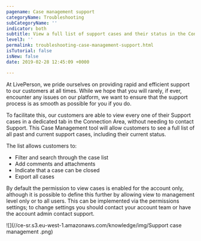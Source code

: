```yaml
---
pagename: Case management support
categoryName: Troubleshooting
subCategoryName: ''
indicator: both
subtitle: View a full list of support cases and their status in the Connection Area
level3: ''
permalink: troubleshooting-case-management-support.html
isTutorial: false
isNew: false
date: 2019-02-28 12:45:09 +0000

---
```

At LivePerson, we pride ourselves on providing rapid and efficient support to our customers at all times. While we hope that you will rarely, if ever, encounter any issues on our platform, we want to ensure that the support process is as smooth as possible for you if you do.

To facilitate this, our customers are able to view every one of their Support cases in a dedicated tab in the Connection Area, without needing to contact Support. This Case Management tool will allow customers to see a full list of all past and current support cases, including their current status.

The list allows customers to:

* Filter and search through the case list
* Add comments and attachments
* Indicate that a case can be closed
* Export all cases

By default the permission to view cases is enabled for the account only, although it is possible to define this further by allowing view to management level only or to all users. This can be implemented via the permissions settings; to change settings you should contact your account team or have the account admin contact support.

![](//ce-sr.s3.eu-west-1.amazonaws.com/knowledge/img/Support case management .png)
